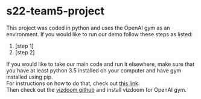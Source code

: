 # s22-team5-project

This project was coded in python and uses the OpenAI gym as an environment.
If you would like to run our demo follow these steps as listed:

1. [step 1]
2. [step 2]

If you would like to take our main code and run it elsewhere, make sure that you have at least python 3.5 installed on your computer and have gym installed using pip.  
For instructions on how to do that, check out [this link](https://gym.openai.com/docs/).  
Then check out the [vizdoom github](https://github.com/mwydmuch/ViZDoom) and install vizdoom for OpenAI gym.
